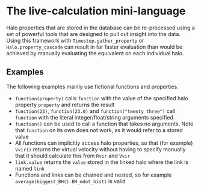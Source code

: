 The live-calculation mini-language
==================================

Halo properties that are stored in the database can be re-processed using a set of powerful tools that are designed to pull out insight into the data. Using this framework with `Timestep.gather_property` or `Halo.property_cascade` can result in far faster evaluation than would be achieved by manually evaluating the equivalent on each individual halo. 

Examples
--------

The following examples mainly use fictional functions and properties.

- `function(property)` calls `function` with the value of the specified halo property `property` and returns the result
- `function(23)`, `function(23.0)` and `function("twenty three")` call `function` with the literal integer/float/string arguments specified
- `function()` can be used to call a function that takes no arguments. Note that `function` on its own does not work, as it would refer to a stored value
- All functions can implicitly access halo properties, so that (for example) `Vvir()` returns the virtual velocity without having to specify manually that it should calculate this from `Rvir` and `Vvir`
- `link.value` returns the `value` stored in the linked halo where the link is named `link`
- Functions and links can be chained and nested, so for example `average(biggest_BH().BH_mdot_hist)` is valid

